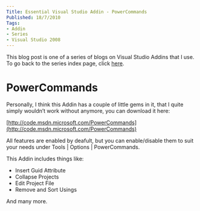 ```yaml
---
Title: Essential Visual Studio Addin - PowerCommands
Published: 18/7/2010
Tags:
- Addin
- Series
- Visual Studio 2008
---
```


This blog post is one of a series of blogs on Visual Studio Addins that I use. To go back to the series index page, click [here](http://www.gep13.co.uk/blog/essential-visual-studio-2008-addin-series).

# PowerCommands 

Personally, I think this Addin has a couple of little gems in it, that I quite simply wouldn’t work without anymore, you can download it here:

[http://code.msdn.microsoft.com/PowerCommands](http://code.msdn.microsoft.com/PowerCommands)

All features are enabled by deafult, but you can enable/disable them to suit your needs under Tools | Options | PowerCommands.

This Addin includes things like:

- Insert Guid Attribute
- Collapse Projects
- Edit Project File
- Remove and Sort Usings

And many more.
